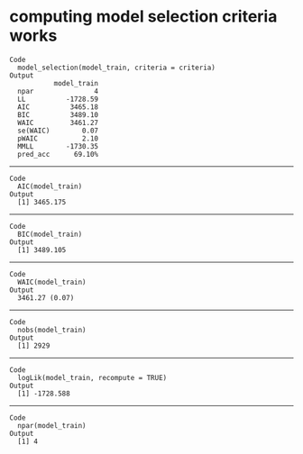# computing model selection criteria works

    Code
      model_selection(model_train, criteria = criteria)
    Output
               model_train
      npar               4
      LL          -1728.59
      AIC          3465.18
      BIC          3489.10
      WAIC         3461.27
      se(WAIC)        0.07
      pWAIC           2.10
      MMLL        -1730.35
      pred_acc      69.10%

---

    Code
      AIC(model_train)
    Output
      [1] 3465.175

---

    Code
      BIC(model_train)
    Output
      [1] 3489.105

---

    Code
      WAIC(model_train)
    Output
      3461.27 (0.07)

---

    Code
      nobs(model_train)
    Output
      [1] 2929

---

    Code
      logLik(model_train, recompute = TRUE)
    Output
      [1] -1728.588

---

    Code
      npar(model_train)
    Output
      [1] 4

